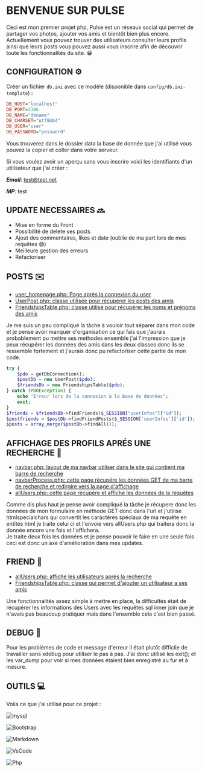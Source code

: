 # BENVENUE SUR PULSE 

Ceci est mon premier projet php, Pulse est un réseaux social qui permet de partager vos photos, ajouter vos amis et bientôt bien plus encore. Actuellement vous pouvez trouver des utilisateurs consulter leurs profils ainsi que leurs posts vous pouvez aussi vous inscrire afin de découvrir toute les fonctionnalités du site. 😁

## CONFIGURATION ⚙️

Créer un fichier `db.ini` avec ce modèle (disponible dans `config/db.ini-template`) :

```ini
DB_HOST="localhost"
DB_PORT=3306
DB_NAME="dbname"
DB_CHARSET="utf8mb4"
DB_USER="user"
DB_PASSWORD="password"
```
Vous trouverez dans le dossier data la base de donnée que j'ai utilisé vous pouvez la copier et coller dans votre serveur. 

Si vous voulez avoir un aperçu sans vous inscrire voici les identifiants d'un utilisateur que j'ai créer : 

**_Email_**: test@test.net

**_MP_**: test

## UPDATE NECESSAIRES 🔜

- Mise en forme du Front 
- Possibilité de delete ses posts 
- Ajout des commentaires, likes et date (oublie de ma part lors de mes requêtes 😅)
- Meilleure gestion des erreurs
- Refactoriser

## POSTS ✉️
- [user_homepage.php: Page après la connexion du user](user_homepage.php)
- [UserPost.php: classe utilisée pour récuperer les posts des amis](classes/UserPost.php)
- [FriendshipsTable.php: classe utilisé pour récupérer les noms et prénoms des amis](classes/FriendshipsTable.php)

Je me suis un peu compliqué la tâche à vouloir tout séparer dans mon code et je pense avoir manquer d'organisation ce qui fais que j'aurais probablement pu mettre ses methodes ensemble j'ai l'impression que je peux récupérer les données des amis dans les deux classes donc ils se ressemble fortement et j'aurais donc pu refactoriser cette partie de mon code. 

```php
try {
    $pdo = getDbConnection();
    $postDb = new UserPost($pdo);
    $friendsDb = new FriendshipsTable($pdo);
} catch (PDOException) {
    echo "Erreur lors de la connexion à la base de données";
    exit;
}
$friends = $friendsDb->findFriends($_SESSION["userInfos"]["id"]);
$postfriends = $postDb->findFriendPosts($_SESSION['userInfos']['id']);
$posts = array_merge($postDb->findAll());
```
## AFFICHAGE DES PROFILS APRÉS UNE RECHERCHE 🔎
- [navbar.php: layout de ma navbar utiliser dans le site qui contient ma barre de recherche](layout/navbar.php)
- [navbarProcess.php: cette page récupére les données GET de ma barre de recherche et redirgire vers la page d'affichage](navbarProcess.php)
- [allUsers.php: cette page récupére et affiche les données de la requêtes](allUsers.php)

Comme dis plus haut je pense avoir compliqué la tâche je récupere donc les données de mon formulaire en méthode GET donc dans l'url et j'utilise htmlspecialchars qui convertit les caractères spéciaux de ma requête en entités html je traite celui ci et l'envoie vers allUsers.php  qui traitera donc la donnée encore une fois et l'affichera.  
Je traite deux fois les données et je pense pouvoir le faire en une seule fois ceci est donc un axe d'amélioration dans mes updates. 

## FRIEND 🤝
- [allUsers.php: affiche les utilisateurs après la recherche](allUsers.php)
- [FriendshipsTable.php: classe qui permet d'ajouter un utilisateur a ses amis](classes/FriendshipsTable.php)

Une fonctionnalités assez simple à mettre en place, la difficultés était de récupérer les informations des Users avec les requêtes sql inner join que je n'avais pas beaucoup pratiquer mais dans l'ensemble cela c'est bien passé. 

## DEBUG 🔨

Pour les problèmes de code et message d'erreur il était plutôt difficile de travailler sans xdebug pour utiliser le pas à pas. J'ai donc utilisé les exit(); et les var_dump pour voir si mes données étaient bien enregistré au fur et à mesure. 

## OUTILS 💻

Voila ce que j'ai utilisé pour ce projet : 

 ![mysql](https://img.shields.io/badge/MySQL-005C84?style=for-the-badge&logo=mysql&logoColor=white)

![Bootstrap](https://img.shields.io/badge/Bootstrap-563D7C?style=for-the-badge&logo=bootstrap&logoColor=white)

![Markdown](https://img.shields.io/badge/Markdown-000000?style=for-the-badge&logo=markdown&logoColor=white)

![VsCode](https://img.shields.io/badge/VSCode-0078D4?style=for-the-badge&logo=visual%20studio%20code&logoColor=white)

![Php](https://img.shields.io/badge/PHP-777BB4?style=for-the-badge&logo=php&logoColor=white)


